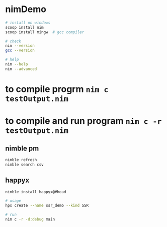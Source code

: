 # nimDemo


```bash
# install on windows
scoop install nim
scoop install mingw  # gcc compiler

# check
nin --version
gcc --version

# help
nim --help
nim --advanced
```

# to compile progrm `nim c testOutput.nim`
# to compile and run program `nim c -r testOutput.nim`

## nimble pm

```bash
nimble refresh
nimble search csv
```

## happyx

```bash
nimble install happyx@#head

# usage
hpx create --name ssr_demo --kind SSR

# run
nim c -r -d:debug main
```